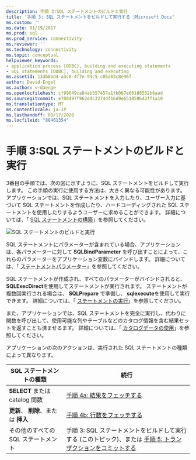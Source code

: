 ```yaml
---
description: 手順 3:SQL ステートメントのビルドと実行
title: '手順 3: SQL ステートメントをビルドして実行する |Microsoft Docs'
ms.custom: ''
ms.date: 01/19/2017
ms.prod: sql
ms.prod_service: connectivity
ms.reviewer: ''
ms.technology: connectivity
ms.topic: conceptual
helpviewer_keywords:
- application process [ODBC], building and executing statements
- SQL statements [ODBC], building and executing
ms.assetid: 133b8bd4-a3c8-4f7e-93c5-c05283c8e96f
author: David-Engel
ms.author: v-daenge
ms.openlocfilehash: cf99649ca84ab557457a1fb067e06188552b6aad
ms.sourcegitcommit: e700497f962e4c2274df16d9e651059b42ff1a10
ms.translationtype: MT
ms.contentlocale: ja-JP
ms.lasthandoff: 08/17/2020
ms.locfileid: "88461354"
---
```

# <a name="step-3-build-and-execute-an-sql-statement"></a>手順 3:SQL ステートメントのビルドと実行
3番目の手順では、次の図に示すように、SQL ステートメントをビルドして実行します。 この手順の実行に使用する方法は、大きく異なる可能性があります。 アプリケーションでは、SQL ステートメントを入力したり、ユーザー入力に基づいて SQL ステートメントを作成したり、ハードコーディングされた SQL ステートメントを使用したりするようユーザーに求めることができます。 詳細については、「 [SQL ステートメントの構築](../../../odbc/reference/develop-app/constructing-sql-statements.md)」を参照してください。  
  
 ![SQL ステートメントのビルドと実行](../../../odbc/reference/develop-app/media/pr13.gif "pr13")  
  
 SQL ステートメントにパラメーターが含まれている場合、アプリケーションは、各パラメーターに対して **SQLBindParameter** を呼び出すことによって、これらのパラメーターをアプリケーション変数にバインドします。 詳細については、「 [ステートメントパラメーター](../../../odbc/reference/develop-app/statement-parameters.md)」を参照してください。  
  
 SQL ステートメントが作成され、すべてのパラメーターがバインドされると、 **SQLExecDirect**を使用してステートメントが実行されます。 ステートメントが複数回実行される場合は、 **SQLPrepare** で準備し、 **sqlexecute**を使用して実行できます。 詳細については、「 [ステートメントの実行](../../../odbc/reference/develop-app/executing-a-statement.md)」を参照してください。  
  
 また、アプリケーションでは、SQL ステートメントを完全に実行し、代わりに関数を呼び出して、使用可能な列やテーブルなどのカタログ情報を含む結果セットを返すことも済ませるます。 詳細については、「 [カタログデータの使用](../../../odbc/reference/develop-app/uses-of-catalog-data.md)」を参照してください。  
  
 アプリケーションの次のアクションは、実行された SQL ステートメントの種類によって異なります。  
  
|SQL ステートメントの種類|続行|  
|---------------------------|----------------|  
|**SELECT** または catalog 関数|[手順 4a: 結果をフェッチする](../../../odbc/reference/develop-app/step-4a-fetch-the-results.md)|  
|**更新**、 **削除**、または **挿入**|[手順 4b: 行数をフェッチする](../../../odbc/reference/develop-app/step-4b-fetch-the-row-count.md)|  
|その他のすべての SQL ステートメント|手順 3: SQL ステートメントをビルドして実行する (このトピック)、または [手順 5: トランザクションをコミットする](../../../odbc/reference/develop-app/step-5-commit-the-transaction.md)|
